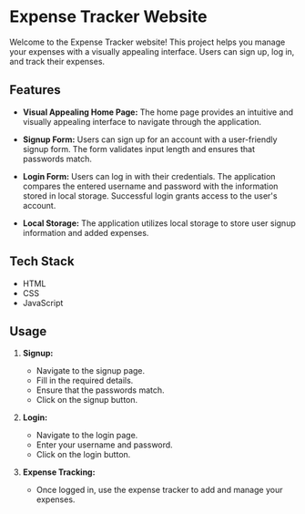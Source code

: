# Expense Tracker Website

Welcome to the Expense Tracker website! This project helps you manage your expenses with a visually appealing interface. Users can sign up, log in, and track their expenses.

## Features

- **Visual Appealing Home Page:** The home page provides an intuitive and visually appealing interface to navigate through the application.

- **Signup Form:** Users can sign up for an account with a user-friendly signup form. The form validates input length and ensures that passwords match.

- **Login Form:** Users can log in with their credentials. The application compares the entered username and password with the information stored in local storage. Successful login grants access to the user's account.

- **Local Storage:** The application utilizes local storage to store user signup information and added expenses.

## Tech Stack

- HTML
- CSS
- JavaScript

## Usage

1. **Signup:**
   - Navigate to the signup page.
   - Fill in the required details.
   - Ensure that the passwords match.
   - Click on the signup button.

2. **Login:**
   - Navigate to the login page.
   - Enter your username and password.
   - Click on the login button.

3. **Expense Tracking:**
   - Once logged in, use the expense tracker to add and manage your expenses.
  

  
